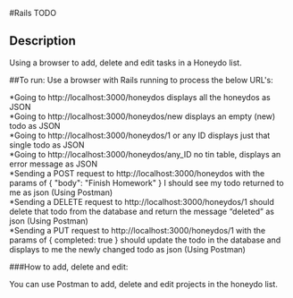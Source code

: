 #Rails TODO

## Description
Using a browser to add, delete and edit tasks in a Honeydo list.


##To run:
Use a browser with Rails running to process the below URL's:

*Going to http://localhost:3000/honeydos displays all the honeydos as JSON  
*Going to http://localhost:3000/honeydos/new displays an empty (new) todo as JSON  
*Going to http://localhost:3000/honeydos/1 or any ID displays just that single todo as JSON  
*Going to http://localhost:3000/honeydos/any_ID no tin table, displays an error message as JSON  
*Sending a POST request to http://localhost:3000/honeydos with the params of { "body": "Finish Homework" } I should see my todo returned to me as json (Using Postman)  
*Sending a DELETE request to http://localhost:3000/honeydos/1 should delete that todo from the database and return the message “deleted” as json (Using Postman)  
*Sending a PUT request to http://localhost:3000/honeydos/1 with the params of { completed: true } should update the todo in the database and displays to me the newly changed todo as json (Using Postman)  

###How to add, delete and edit:

You can use Postman to add, delete and edit projects in the honeydo list.

